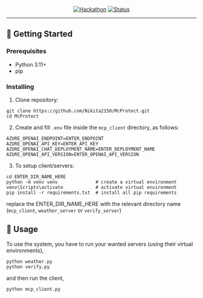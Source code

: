 <div align="center">

[![Hackathon](https://img.shields.io/badge/hackathon-name-orange.svg)](https://tel-aviv.aitinkerers.org/p/ai-tinkerers-tel-aviv-the-big-mcp-hackathon)
[![Status](https://img.shields.io/badge/status-active-success.svg)]()

</div>

---

## 🏁 Getting Started <a name = "getting_started"></a>

### Prerequisites

- Python 3.11+
- pip

### Installing

1. Clone repository:

```
git clone https://github.com/Nikita2150/McProtect.git
cd McProtect
```

2. Create and fill `.env` file inside the `mcp_client` directory, as follows:

```
AZURE_OPENAI_ENDPOINT=ENTER_ENDPOINT
AZURE_OPENAI_API_KEY=ENTER_API_KEY
AZURE_OPENAI_CHAT_DEPLOYMENT_NAME=ENTER_DEPLOYMENT_NAME
AZURE_OPENAI_API_VERSION=ENTER_OPENAI_API_VERSION
```

3. To setup client/servers:

```
cd ENTER_DIR_NAME_HERE
python -m venv venv              # create a virtual environment
venv\Scripts\activate            # activate virtual environment
pip install -r requirements.txt  # install all pip requirements
```

replace the ENTER_DIR_NAME_HERE with the relevant directory name (`mcp_client`, `weather_server` or `verify_server`)

## 🎈 Usage <a name="usage"></a>

To use the system, you have to run your wanted servers (using their virtual environments),

```
python weather.py
python verify.py
```

and then run the client,

```
python mcp_client.py
```
